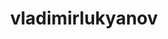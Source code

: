 ---
title: vladimirlukyanov
github: https://github.com/vladimirlukyanov
mode: dark
transition: 1.5s
score: 95.6
archetype:
- Animation
- Cute
---